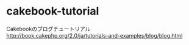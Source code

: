 # cakebook-tutorial
Cakebookのブログチュートリアル  
http://book.cakephp.org/2.0/ja/tutorials-and-examples/blog/blog.html
